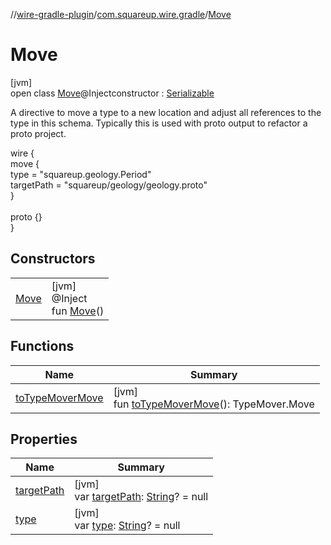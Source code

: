 //[wire-gradle-plugin](../../../index.md)/[com.squareup.wire.gradle](../index.md)/[Move](index.md)

# Move

[jvm]\
open class [Move](index.md)@Injectconstructor : [Serializable](https://docs.oracle.com/javase/8/docs/api/java/io/Serializable.html)

A directive to move a type to a new location and adjust all references to the type in this schema. Typically this is used with proto output to refactor a proto project.

wire {\
  move {\
    type = "squareup.geology.Period"\
    targetPath = "squareup/geology/geology.proto"\
  }\
\
  proto {}\
}

## Constructors

| | |
|---|---|
| [Move](-move.md) | [jvm]<br>@Inject<br>fun [Move](-move.md)() |

## Functions

| Name | Summary |
|---|---|
| [toTypeMoverMove](to-type-mover-move.md) | [jvm]<br>fun [toTypeMoverMove](to-type-mover-move.md)(): TypeMover.Move |

## Properties

| Name | Summary |
|---|---|
| [targetPath](target-path.md) | [jvm]<br>var [targetPath](target-path.md): [String](https://kotlinlang.org/api/latest/jvm/stdlib/kotlin/-string/index.html)? = null |
| [type](type.md) | [jvm]<br>var [type](type.md): [String](https://kotlinlang.org/api/latest/jvm/stdlib/kotlin/-string/index.html)? = null |
